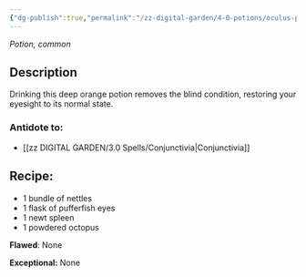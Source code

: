 ```yaml
---
{"dg-publish":true,"permalink":"/zz-digital-garden/4-0-potions/oculus-potion-ec/"}
---
```


*Potion, common* 

## Description
Drinking this deep orange potion removes the blind condition, restoring your eyesight to its normal state.

### Antidote to: 
- [[zz DIGITAL GARDEN/3.0 Spells/Conjunctivia\|Conjunctivia]]

## Recipe:

- 1 bundle of nettles
- 1 flask of pufferfish eyes
- 1 newt spleen
- 1 powdered octopus

**Flawed**:
None

**Exceptional:** 
None